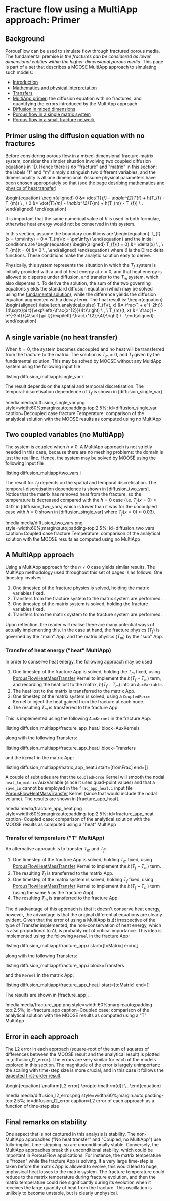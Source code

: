 # Fracture flow using a MultiApp approach: Primer

## Background

PorousFlow can be used to simulate flow through fractured porous media.  The fundamental premise is *the fractures can be considered as lower dimensional entities within the higher-dimensional porous media*.  This page is part of a set that describes a MOOSE MultiApp approach to simulating such models:

- [Introduction](multiapp_fracture_flow_introduction.md)
- [Mathematics and physical interpretation](multiapp_fracture_flow_equations.md)
- [Transfers](multiapp_fracture_flow_transfers.md)
- [MultiApp primer](multiapp_fracture_flow_primer.md): the diffusion equation with no fractures, and quantifying the errors introduced by the MultiApp approach
- [Diffusion in mixed dimensions](multiapp_fracture_flow_diffusion.md)
- [Porous flow in a single matrix system](multiapp_fracture_flow_PorousFlow_2D.md)
- [Porous flow in a small fracture network](multiapp_fracture_flow_PorousFlow_3D.md)


## Primer using the diffusion equation with no fractures

Before considering porous flow in a mixed-dimensional fracture-matrix system, consider the simpler situation involving two coupled diffusion equations in 1D.  Hence there is *no* "fracture" and "matrix" in this section: the labels "f" and "m" simply distinguish two different variables, and the dimensionality is all one dimensional.  Assume physical parameters have been chosen appropriately so that (see the [page desribing mathematics and physics of heat transfer](multiapp_fracture_flow_equations.md))

\begin{equation}
\begin{aligned}
0 &= \dot{T}_{f} - \nabla^{2}T_{f} + h(T_{f} - T_{m}) \ , \\
0 &= \dot{T}_{m} - \nabla^{2}T_{m} + h(T_{m} - T_{f}) \ .
\end{aligned}
\end{equation}

It is important that the same numerical value of $h$ is used in both formulae, otherwise heat energy would not be conserved in this system.

In this section, assume the boundary conditions are
\begin{equation}
T_{f}(x = \pm\infty) = 0 = T_{m}(x = \pm\infty)
\end{equation}
and the initial conditions are
\begin{equation}
\begin{aligned}
T_{f}(t = 0) &= \delta(x) \ , \\
T_{m}(t = 0) &= 0 \ ,
\end{aligned}
\end{equation}
where $\delta$ is the Dirac delta functions.  These conditions make the analytic solution easy to derive.

Physically, this system represents the situation in which the $T_{f}$ system is initially provided with a unit of heat energy at $x=0$, and that heat energy is allowed to disperse under diffusion, and transfer to the $T_{m}$ system, which also disperses it.  To derive the solution, the sum of the two governing equations yields the standard diffusion equation (which may be solved using the [fundamental solution](https://en.wikipedia.org/wiki/Heat_equation)), while the difference yields the diffusion equation augmented with a decay term.  The final result is:
\begin{equation}
\begin{aligned}
\label{eqn.analytical.pulse}
T_{f}(t, x) &= \frac{1 + e^{-2ht}}{4\sqrt{\pi t}}\exp\left(-\frac{x^{2}}{4t}\right) \ , \\
T_{m}(t, x) &= \frac{1 - e^{-2ht}}{4\sqrt{\pi t}}\exp\left(-\frac{x^{2}}{4t}\right) \ .
\end{aligned}
\end{equation}

## A single variable (no heat transfer)

When $h=0$, the system becomes decoupled and no heat will be transferred from the fracture to the matrix.  The solution is $T_{m} = 0$, and $T_{f}$ given by the fundamental solution.  This may be solved by MOOSE without any MultiApp system using the following input file

!listing diffusion_multiapp/single_var.i

The result depends on the spatial and temporal discretisation.  The temporal-discretisation dependence of $T_{f}$ is shown in [diffusion_single_var]

!media media/diffusion_single_var.png
	style=width:60%;margin:auto;padding-top:2.5%;
	id=diffusion_single_var
	caption=Decoupled case fracture Temperature: comparison of the analytical solution with the MOOSE results as computed using no MultiApp

## Two coupled variables (no MultiApp)

The system is coupled when $h\neq 0$.  A MultiApp approach is not strictly needed in this case, because there are no meshing problems: the domain is just the real line.  Hence, the system may be solved by MOOSE using the following input file

!listing diffusion_multiapp/two_vars.i

The result for $T_{f}$ depends on the spatial and temporal discretisation.  The temporal-discretisation dependence is shown in [diffusion_two_vars].  Notice that the matrix has removed heat from the fracture, so the temperature is decreased compared with the $h=0$ case (i.e. $T_{f}(x=0)\approx0.02$ in [diffusion_two_vars] which is lower than it was for the uncoulpled case with $h=0$ shown in [diffusion_single_var] where $T_{f}(x=0)\approx0.03$).

!media media/diffusion_two_vars.png
	style=width:60%;margin:auto;padding-top:2.5%;
	id=diffusion_two_vars
	caption=Coupled case fracture Temperature: comparison of the analytical solution with the MOOSE results as computed using no MultiApp

## A MultiApp approach

Using a MultiApp approach for the $h\neq 0$ case yields similar results.  The MultiApp methodology used throughout this set of pages is as follows.  One timestep involves:

1. One timestep of the fracture physics is solved, holding the matrix variables fixed.
2. Transfers from the fracture system to the matrix system are performed.
3. One timestep of the matrix system is solved, holding the fracture variables fixed.
4. Transfers from the matrix system to the fracture system are performed.

Upon reflection, the reader will realise there are many potential ways of actually implementing this.  In the case at hand, the fracture physics ($T_{f}$) is governed by the "main" App, and the matrix physics ($T_{m}$) by the "sub" App.

### Transfer of heat energy ("heat" MultiApp)

In order to conserve heat energy, the following approach may be used

1. One timestep of the fracture App is solved, holding the $T_{m}$ fixed, using [PorousFlowHeatMassTransfer](PorousFlowHeatMassTransfer.md) Kernel to implement the $h(T_{f} - T_{m})$ term, and recording the heat lost to the matrix, $h(T_{f} - T_{m})$ into an `AuxVariable`.
2. The heat lost to the matrix is transferred to the matrix App.
3. One timestep of the matrix system is solved, using a `CoupledForce` Kernel to inject the heat gained from the fracture at each node.
4. The resulting $T_{m}$ is transferred to the fracture App.

This is implemented using the following `AuxKernel` in the fracture App:

!listing diffusion_multiapp/fracture_app_heat.i block=AuxKernels

along with the following Transfers:

!listing diffusion_multiapp/fracture_app_heat.i block=Transfers

and the `Kernel` in the matrix App:

!listing diffusion_multiapp/matrix_app_heat.i start=[fromFrac] end=[]

A couple of subtleties are that the `CoupledForce` Kernel will smooth the nodal `heat_to_matrix` AuxVariable (since it uses quad-point values) and that a `save_in` cannot be employed in the `frac_app_heat.i` input file [PorousFlowHeatMassTransfer](PorousFlowHeatMassTransfer.md) Kernel (since that would include the nodal volume).  The results are shown in [fracture_app_heat].

!media media/fracture_app_heat.png
	style=width:60%;margin:auto;padding-top:2.5%;
	id=fracture_app_heat
	caption=Coupled case: comparison of the analytical solution with the MOOSE results as computed using a "heat" MultiApp

### Transfer of temperature ("T" MultiApp)

An alternative approach is to transfer $T_{m}$ and $T_{f}$:

1. One timestep of the fracture App is solved, holding $T_{m}$ fixed, using [PorousFlowHeatMassTransfer](PorousFlowHeatMassTransfer.md) Kernel to implement the $h(T_{f} - T_{m})$ term.
2. The resulting $T_{f}$ is transferred to the matrix App.
3. One timestep of the matrix system is solved, holding $T_{f}$ fixed, using [PorousFlowHeatMassTransfer](PorousFlowHeatMassTransfer.md) Kernel to implement the $h(T_{f} - T_{m})$ term (using the same $h$ as the fracture App).
4. The resulting $T_{m}$ is transferred to the fracture App.

The disadvantage of this approach is that it doesn't conserve heat energy, however, the advantage is that the original differential equations are clearly evident.  Given that the error of using a MultiApp is $\Delta t$ irrespective of the type of Transfer implemented, the non-conservation of heat energy, which is also proportional to $\Delta t$, is probably not of critical importance.  This idea is implemented using the following `Kernel` in the fracture App:

!listing diffusion_multiapp/fracture_app.i start=[toMatrix] end=[]

along with the following Transfers:

!listing diffusion_multiapp/fracture_app.i block=Transfers

and the `Kernel` in the matrix App:

!listing diffusion_multiapp/fracture_app_heat.i start=[toMatrix] end=[]

The results are shown in [fracture_app].

!media media/fracture_app.png
	style=width:60%;margin:auto;padding-top:2.5%;
	id=fracture_app
	caption=Coupled case: comparison of the analytical solution with the MOOSE results as computed using a "T" MultiApp

## Error in each approach

The L2 error in each approach (square-root of the sum of squares of differences between the MOOSE result and the analytical result) is plotted in [diffusion_l2_error].  The errors are very similar for each of the models explored in this section.  The magnitude of the error is largely unimportant: the scaling with time-step size is more crucial, and in this case it follows the [expected first-order result](https://web.mit.edu/10.001/Web/Course_Notes/Differential_Equations_Notes/node3.html).

\begin{equation}
\mathrm{L2 error} \propto \mathrm{d}t \ .
\end{equation}

!media media/diffusion_l2_error.png
	style=width:60%;margin:auto;padding-top:2.5%;
	id=diffusion_l2_error
	caption=L2 error of each approach as a function of time-step size

## Final remarks on stability

One aspect that is not captured in this analysis is stability.  The non-MultiApp approaches ("No heat transfer" and "Coupled, no MultiApp") use fully-implicit time-stepping, so are unconditionally stable.  Conversely, the MultiApp approaches break this unconditional stability, which could be important in PorousFlow applications.  For instance, the matrix temperature is "frozen" while the fracture App is solving.  If a very large time-step is taken before the matrix App is allowed to evolve, this would lead to huge, unphysical heat losses to the matrix system.  The fracture temperature could reduce to the matrix temperature during fracture evolution, and then the matrix temperature could rise significantly during its evolution when it receives the large quantity of heat from the fracture.  This oscillation is unlikely to become unstable, but is clearly unphysical.
